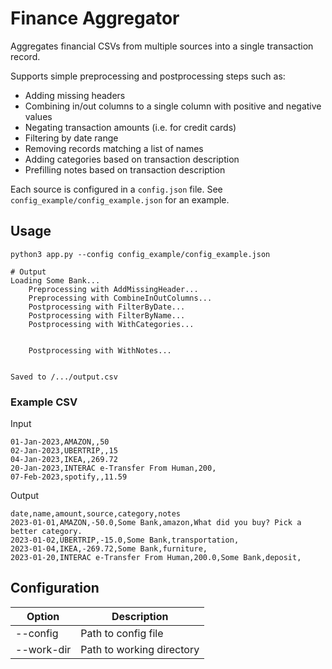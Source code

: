 # Finance Aggregator

Aggregates financial CSVs from multiple sources into a single transaction record.

Supports simple preprocessing and postprocessing steps such as:
- Adding missing headers
- Combining in/out columns to a single column with positive and negative values
- Negating transaction amounts (i.e. for credit cards)
- Filtering by date range
- Removing records matching a list of names
- Adding categories based on transaction description
- Prefilling notes based on transaction description

Each source is configured in a `config.json` file. See `config_example/config_example.json` for an example.

## Usage

```
python3 app.py --config config_example/config_example.json

# Output
Loading Some Bank...
	Preprocessing with AddMissingHeader...
	Preprocessing with CombineInOutColumns...
	Postprocessing with FilterByDate...
	Postprocessing with FilterByName...
	Postprocessing with WithCategories...


	Postprocessing with WithNotes...


Saved to /.../output.csv
```

### Example CSV

Input
```
01-Jan-2023,AMAZON,,50
02-Jan-2023,UBERTRIP,,15
04-Jan-2023,IKEA,,269.72
20-Jan-2023,INTERAC e-Transfer From Human,200,
07-Feb-2023,spotify,,11.59
```

Output
```
date,name,amount,source,category,notes
2023-01-01,AMAZON,-50.0,Some Bank,amazon,What did you buy? Pick a better category. 
2023-01-02,UBERTRIP,-15.0,Some Bank,transportation,
2023-01-04,IKEA,-269.72,Some Bank,furniture,
2023-01-20,INTERAC e-Transfer From Human,200.0,Some Bank,deposit,
```

## Configuration
| Option | Description |
| --- | --- |
|--config|Path to config file|
|--work-dir|Path to working directory|
